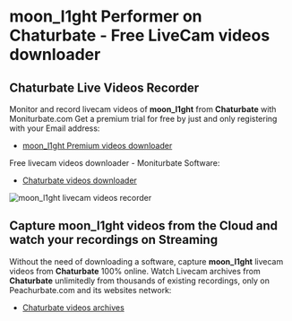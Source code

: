 # moon_l1ght Performer on Chaturbate - Free LiveCam videos downloader

## Chaturbate Live Videos Recorder

Monitor and record livecam videos of **moon_l1ght** from **Chaturbate** with Moniturbate.com
Get a premium trial for free by just and only registering with your Email address:
* [moon_l1ght Premium videos downloader](https://moniturbate.com/request-demo-licence-key.html)

Free livecam videos downloader - Moniturbate Software:
* [Chaturbate videos downloader](https://moniturbate.com/moniturbate-download-software.html)

![moon_l1ght livecam videos recorder](https://peachurnet.com/templates/moniturbate-software.png)


## Capture moon_l1ght videos from the Cloud and watch your recordings on Streaming

Without the need of downloading a software, capture **moon_l1ght** livecam videos from **Chaturbate** 100% online.
Watch Livecam archives from **Chaturbate** unlimitedly from thousands of existing recordings, only on Peachurbate.com and its websites network:
* [Chaturbate videos archives](https://peachurnet.com/)